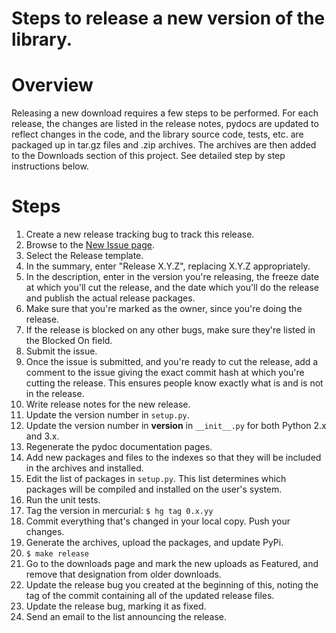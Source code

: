 # Steps to release a new version of the library.

# Overview

Releasing a new download requires a few steps to be performed. For each release, the changes are listed in the release notes, pydocs are updated to reflect changes in the code, and the library source code, tests, etc. are packaged up in tar.gz files and .zip archives. The archives are then added to the Downloads section of this project. See detailed step by step instructions below.

# Steps

1. Create a new release tracking bug to track this release.
1. Browse to the [New Issue page](http://code.google.com/p/httplib2/issues/entry).
1. Select the Release template.
1. In the summary, enter "Release X.Y.Z", replacing X.Y.Z appropriately.
1. In the description, enter in the version you're releasing, the freeze date at which you'll cut the release, and the date which you'll do the release and publish the actual release packages.
1. Make sure that you're marked as the owner, since you're doing the release.
1. If the release is blocked on any other bugs, make sure they're listed in the Blocked On field.
1. Submit the issue.
1. Once the issue is submitted, and you're ready to cut the release, add a comment to the issue giving the exact commit hash at which you're cutting the release.  This ensures people know exactly what is and is not in the release.
1. Write release notes for the new release.
1. Update the version number in `setup.py`.
1. Update the version number in __version__ in `__init__.py` for both Python 2.x and 3.x.
1. Regenerate the pydoc documentation pages.
1. Add new packages and files to the indexes so that they will be included in the archives and installed.
1. Edit the list of packages in `setup.py`. This list determines which packages will be compiled and installed on the user's system.
1. Run the unit tests.
1. Tag the version in mercurial: `$ hg tag 0.x.yy`
1. Commit everything that's changed in your local copy.  Push your changes.
1. Generate the archives, upload the packages, and update PyPi.
1. `$ make release`
1. Go to the downloads page and mark the new uploads as Featured, and remove that designation from older downloads.
1. Update the release bug you created at the beginning of this, noting the tag of the commit containing all of the updated release files.
1. Update the release bug, marking it as fixed.
1. Send an email to the list announcing the release.